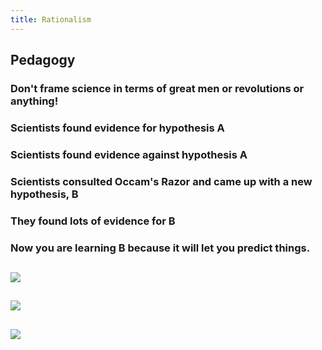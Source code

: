 ```yaml
---
title: Rationalism
---
```


## Pedagogy
### Don't frame science in terms of great men or revolutions or anything!

### Scientists found evidence for hypothesis A

### Scientists found evidence against hypothesis A

### Scientists consulted Occam's Razor and came up with a new hypothesis, B

### They found lots of evidence for B

### Now you are learning B because it will let you predict things.

## ![](https://i.imgflip.com/1zlsp4.jpg)

## ![](http://m.quickmeme.com/img/0c/0cd1490604beaa3929ccdeba917064b8e0c2d4816e9ff00786576eab496f7959.jpg)

## ![](https://i.kym-cdn.com/photos/images/newsfeed/001/627/258/c2f.png)

## 
